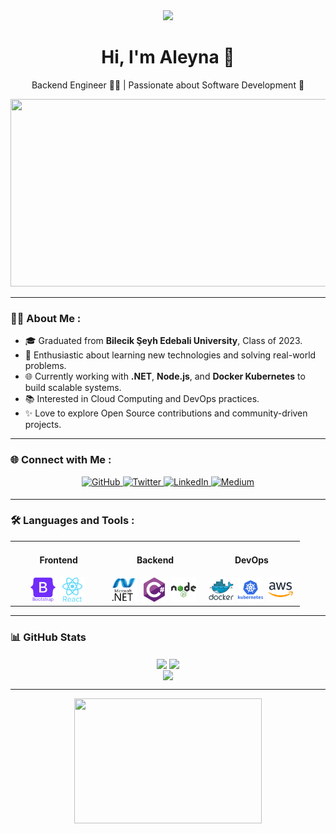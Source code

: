 <div align="center">
  <img src="https://media.giphy.com/media/NgurY1o4z080Jfoyzw/giphy.gif" width="100"/>
  <h1>Hi, I'm Aleyna 👋</h1>
  <p> Backend Engineer 👩‍💻 | Passionate about Software Development 🚀</p>
</div>

<div align="center">
  <img src="https://media.giphy.com/media/L1R1tvI9svkIWwpVYr/giphy.gif" width="600" height="300"/>
</div>

---
### :woman_technologist: About Me :
- 🎓 Graduated from **Bilecik Şeyh Edebali University**, Class of 2023.
- 🌟 Enthusiastic about learning new technologies and solving real-world problems.
- 🌐 Currently working with **.NET**, **Node.js**, and **Docker Kubernetes** to build scalable systems.
- 📚 Interested in Cloud Computing and DevOps practices.
- ✨ Love to explore Open Source contributions and community-driven projects.

---
### 🌐 Connect with Me :
<div align="center">
  <a href="https://github.com/AleynaaCelik" target="_blank">
    <img src="https://img.shields.io/badge/github-%2324292e.svg?&style=for-the-badge&logo=github&logoColor=white" alt="GitHub" style="margin-bottom: 5px;" />
  </a>
  <a href="https://twitter.com/aleynae97397726" target="_blank">
    <img src="https://img.shields.io/badge/twitter-%2300acee.svg?&style=for-the-badge&logo=twitter&logoColor=white" alt="Twitter" style="margin-bottom: 5px;" />
  </a>
  <a href="https://linkedin.com/in/aleyna-çelik" target="_blank">
    <img src="https://img.shields.io/badge/linkedin-%231E77B5.svg?&style=for-the-badge&logo=linkedin&logoColor=white" alt="LinkedIn" style="margin-bottom: 5px;" />
  </a>
  <a href="https://medium.com/@AleynaaCelik" target="_blank">
    <img src="https://img.shields.io/badge/medium-%23292929.svg?&style=for-the-badge&logo=medium&logoColor=white" alt="Medium" style="margin-bottom: 5px;" />
  </a>  
</div>

---
### :hammer_and_wrench: Languages and Tools :
<table align="center" width="100%">
  <tr>
    <td align="center" width="33%">
      <h4>Frontend</h4>
      <div align="center">
        <img src="https://raw.githubusercontent.com/devicons/devicon/master/icons/bootstrap/bootstrap-plain-wordmark.svg" title="Bootstrap" alt="Bootstrap" width="40" height="40"/>&nbsp;
        <img src="https://raw.githubusercontent.com/devicons/devicon/master/icons/react/react-original-wordmark.svg" title="React" alt="React" width="40" height="40"/>&nbsp;
      </div>
    </td>
    <td align="center" width="33%">
      <h4>Backend</h4>
      <div align="center">
        <img src="https://raw.githubusercontent.com/devicons/devicon/master/icons/dot-net/dot-net-original-wordmark.svg" title=".NET" alt=".NET" width="40" height="40"/>&nbsp;
        <img src="https://raw.githubusercontent.com/devicons/devicon/master/icons/csharp/csharp-original.svg" title="C#" alt="C#" width="40" height="40"/>&nbsp;
        <img src="https://raw.githubusercontent.com/devicons/devicon/master/icons/nodejs/nodejs-original-wordmark.svg" title="Node.js" alt="Node.js" width="40" height="40"/>&nbsp;
      </div>
    </td>
    <td align="center" width="33%">
      <h4>DevOps</h4>
      <div align="center">
        <img src="https://raw.githubusercontent.com/devicons/devicon/master/icons/docker/docker-original-wordmark.svg" title="Docker" alt="Docker" width="40" height="40"/>&nbsp;
        <img src="https://raw.githubusercontent.com/devicons/devicon/master/icons/kubernetes/kubernetes-plain-wordmark.svg" title="Kubernetes" alt="Kubernetes" width="40" height="40"/>&nbsp;
        <img src="https://raw.githubusercontent.com/devicons/devicon/master/icons/amazonwebservices/amazonwebservices-original-wordmark.svg" title="AWS" alt="AWS" width="40" height="40"/>&nbsp;
      </div>
    </td>
  </tr>
</table>

---
### 📊 GitHub Stats
<div align="center">
  <img src="https://github-readme-stats.vercel.app/api?username=AleynaaCelik&count_private=true&show_icons=true&theme=tokyonight" align="center" />
  <img src="https://github-readme-stats.vercel.app/api/top-langs/?username=AleynaaCelik&layout=compact&theme=tokyonight" align="center" />
</div>

<div align="center">
  <img src="https://komarev.com/ghpvc/?username=AleynaaCelik&&style=flat-square" align="center" />
</div>

---
<div align="center">
  <img src="https://media.giphy.com/media/xT9IgzoKnwFNmISR8I/giphy.gif" width="300" height="200"/>
</div>
